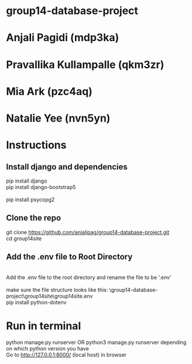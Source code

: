 # group14-database-project

# Anjali Pagidi (mdp3ka)
# Pravallika Kullampalle (qkm3zr)
# Mia Ark (pzc4aq)
# Natalie Yee (nvn5yn)


# Instructions

## Install django and dependencies
pip install django
<br> pip install django-bootstrap5 </br>
<br> pip install psycopg2 </br>

## Clone the repo
git clone https://github.com/anjalipag/group14-database-project.git
<br> cd group14site </br>

## Add the .env file to Root Directory
<br> Add the .env file to the root directory and rename the file to be '.env' </br>
<br> make sure the file structure looks like this: \group14-database-project\group14site\group14site\.env </br>
pip install python-dotenv

# Run in terminal 
python manage.py runserver OR python3 manage.py runserver depending on which python version you have
<br> Go to http://127.0.0.1:8000/ (local host) in browser </br>

